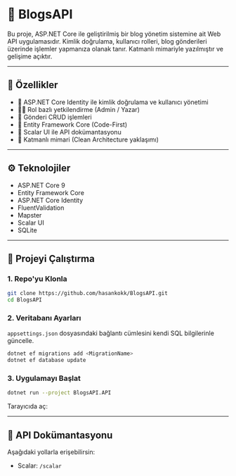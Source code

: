 # 📝 BlogsAPI

Bu proje, ASP.NET Core ile geliştirilmiş bir blog yönetim sistemine ait Web API uygulamasıdır. Kimlik doğrulama, kullanıcı rolleri, blog gönderileri üzerinde işlemler yapmanıza olanak tanır. Katmanlı mimariyle yazılmıştır ve gelişime açıktır.

---

## 🚀 Özellikler

- 🔐 ASP.NET Core Identity ile kimlik doğrulama ve kullanıcı yönetimi
- 🧑‍💻 Rol bazlı yetkilendirme (Admin / Yazar)
- 📰 Gönderi CRUD işlemleri
- 🧵 Entity Framework Core (Code-First)
- 🧭 Scalar UI ile API dokümantasyonu
- 🧱 Katmanlı mimari (Clean Architecture yaklaşımı)

---

## ⚙️ Teknolojiler

- ASP.NET Core 9
- Entity Framework Core
- ASP.NET Core Identity
- FluentValidation
- Mapster
- Scalar UI
- SQLite

---

## 🚀 Projeyi Çalıştırma

### 1. Repo'yu Klonla

```bash
git clone https://github.com/hasankokk/BlogsAPI.git
cd BlogsAPI
```

### 2. Veritabanı Ayarları

`appsettings.json` dosyasındaki bağlantı cümlesini kendi SQL bilgilerinle güncelle.

```bash
dotnet ef migrations add <MigrationName>
dotnet ef database update
```

### 3. Uygulamayı Başlat

```bash
dotnet run --project BlogsAPI.API
```

Tarayıcıda aç:  

---

## 📄 API Dokümantasyonu

Aşağıdaki yollarla erişebilirsin:
- Scalar: `/scalar`
